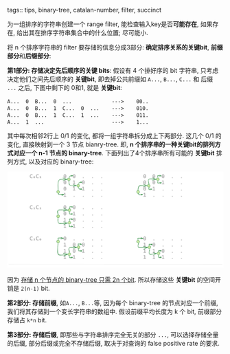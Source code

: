 tags:: tips, binary-tree, catalan-number, filter, succinct

为一组排序的字符串创建一个 range filter, 能检查输入key是否**可能存在**, 如果存在, 给出其在排序字符串集合中的什么位置; 尽可能小.

将 n 个排序字符串的 filter 要存储的信息分成3部分: **确定排序关系的关键bit**, **前缀部分**和**后缀部分**:

**第1部分: 存储决定先后顺序的关键 bits**:
假设有 4 个排好序的 bit 字符串,
只考虑决定他们之间先后顺序的 **关键bit**,
即去掉公共前缀如 `A...`, `B...`, `C...` 和 后缀 `...` 之后, 下图中剩下的 0和1, 就是 **关键bit**:

```
A...  0  B...  0  ...             --->    00..
A...  0  B...  1  C...  0  ...    --->    010.
A...  0  B...  1  C...  1  ...    --->    011.
A...  1  ...                      --->    1...
```

其中每次相邻2行上 0/1 的变化, 都将一组字符串拆分成上下两部分.
这几个 0/1 的变化, 直接映射到一个 3 节点 bianry-tree.
即, **n 个排序串的一种关键bit的排列方式对应一个 n-1 节点的 binary-tree**.
下面列出了4个排序串所有可能的 **关键bit** 排列方式, 以及对应的 binary-tree:

![](../assets/sorted-strings-range-filter/str-demo.excalidraw.png)

因为 [存储 n 个节点的 binary-tree 只需 2n 个bit](./存储%20n%20节点的%20binary-tree%20最少只需%202n%20bit.md).
所以存储这些 **关键bit** 的空间开销是 `2(n-1)` bit.

**第2部分: 存储前缀**, 如`A...`, `B...`等,
因为每个 binary-tree 的节点对应一个前缀,
我们将其存储到一个变长字符串的数组中.
假设前缀平均长度为 k 个 bit, 前缀部分存储占 `k*n` bit.

**第3部分: 存储后缀**, 即那些与字符串排序完全无关的部分 `...`,
可以选择存储全量的后缀, 部分后缀或完全不存储后缀, 取决于对查询的 false
positive rate 的要求.
